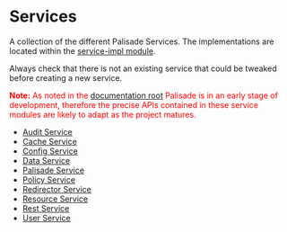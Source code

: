 # Services

A collection of the different Palisade Services. The implementations 
are located within the [service-impl module](../service-impl/README.md).

Always check that there is not an existing service that could be tweaked before creating a new service.

<span style="color:red">**Note:** As noted in the [documentation root](../README.md) Palisade is in an early stage of development, therefore the precise APIs contained in these service modules are likely to adapt as the project matures.</span>

* [Audit Service](audit-service/README.md)
* [Cache Service](cache-service/README.md)
* [Config Service](config-service/README.md)
* [Data Service](data-service/README.md)
* [Palisade Service](palisade-service/README.md)
* [Policy Service](policy-service/README.md)
* [Redirector Service](resource-service/README.md)
* [Resource Service](resource-service/README.md)
* [Rest Service](rest-service/README.md)
* [User Service](user-service/README.md)